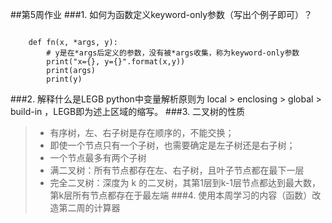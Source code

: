 ##第5周作业
###1. 如何为函数定义keyword-only参数（写出个例子即可）？
```

	def fn(x, *args, y):
		# y是在*args后定义的参数，没有被*args收集，称为keyword-only参数
		print("x={}, y={}".format(x,y))
		print(args)
		print(y)
```
###2. 解释什么是LEGB
 python中变量解析原则为  local > enclosing > global > build-in ，LEGB即为述上区域的缩写。
###3. 二叉树的性质
> * 有序树，左、右子树是存在顺序的，不能交换；
> * 即使一个节点只有一个子树，也需要确定是左子树还是右子树；
> * 一个节点最多有两个子树
> * 满二叉树：所有节点都存在左、右子树，且叶子节点都在最下一层
> * 完全二叉树：深度为 k 的二叉树，其第1层到k-1层节点都达到最大数，第k层所有节点都存在于最左端
###4. 使用本周学习的内容（函数）改造第二周的计算器